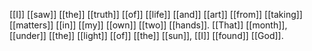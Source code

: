 [[I]] [[saw]] [[the]] [[truth]] [[of]] [[life]] [[and]] [[art]] [[from]] [[taking]] [[matters]] [[in]] [[my]] [[own]] [[two]] [[hands]]. [[That]] [[month]], [[under]] [[the]] [[light]] [[of]] [[the]] [[sun]], [[I]] [[found]] [[God]].